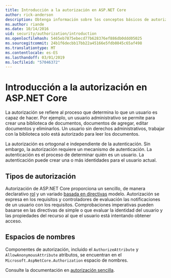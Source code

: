 ```yaml
---
title: Introducción a la autorización en ASP.NET Core
author: rick-anderson
description: Obtenga información sobre los conceptos básicos de autorización y cómo funciona la autorización en aplicaciones ASP.NET Core.
ms.author: riande
ms.date: 10/14/2016
uid: security/authorization/introduction
ms.openlocfilehash: 5465eb7875ebecd77b628376ef886db0ddd05025
ms.sourcegitcommit: 24b1f6decbb17bb22a45166e5fdb0845c65af498
ms.translationtype: MT
ms.contentlocale: es-ES
ms.lasthandoff: 03/01/2019
ms.locfileid: "57046372"
---
```

# <a name="introduction-to-authorization-in-aspnet-core"></a>Introducción a la autorización en ASP.NET Core

<a name="security-authorization-introduction"></a>

La autorización se refiere al proceso que determina lo que un usuario es capaz de hacer. Por ejemplo, un usuario administrativo se permite para crear una biblioteca de documentos, documentos de agregar, editar documentos y eliminarlos. Un usuario sin derechos administrativos, trabajar con la biblioteca solo está autorizado para leer los documentos.

La autorización es ortogonal e independiente de la autenticación. Sin embargo, la autorización requiere un mecanismo de autenticación. La autenticación es el proceso de determinar quién es un usuario. La autenticación puede crear una o más identidades para el usuario actual.

## <a name="authorization-types"></a>Tipos de autorización

Autorización de ASP.NET Core proporciona un sencillo, de manera declarativo [rol](xref:security/authorization/roles) y un variado [basada en directivas](xref:security/authorization/policies) modelo. Autorización se expresa en los requisitos y controladores de evaluación las notificaciones de un usuario con los requisitos. Comprobaciones imperativas pueden basarse en las directivas de simple o que evaluar la identidad del usuario y las propiedades del recurso al que el usuario está intentando obtener acceso.

## <a name="namespaces"></a>Espacios de nombres

Componentes de autorización, incluido el `AuthorizeAttribute` y `AllowAnonymousAttribute` atributos, se encuentran en el `Microsoft.AspNetCore.Authorization` espacio de nombres.

Consulte la documentación en [autorización sencilla](xref:security/authorization/simple).
